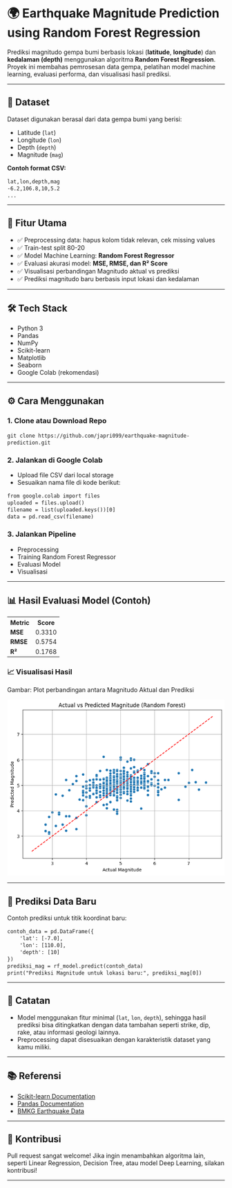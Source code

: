 <h1>🌍 Earthquake Magnitude Prediction using Random Forest Regression</h1>

<p>Prediksi magnitudo gempa bumi berbasis lokasi (<strong>latitude</strong>, <strong>longitude</strong>) dan <strong>kedalaman (depth)</strong> menggunakan algoritma <strong>Random Forest Regression</strong>. Proyek ini membahas pemrosesan data gempa, pelatihan model machine learning, evaluasi performa, dan visualisasi hasil prediksi.</p>

<hr>

<h2>📂 Dataset</h2>
<p>Dataset digunakan berasal dari data gempa bumi yang berisi:</p>
<ul>
  <li>Latitude (<code>lat</code>)</li>
  <li>Longitude (<code>lon</code>)</li>
  <li>Depth (<code>depth</code>)</li>
  <li>Magnitude (<code>mag</code>)</li>
</ul>

<p><strong>Contoh format CSV:</strong></p>

<pre><code>lat,lon,depth,mag
-6.2,106.8,10,5.2
...
</code></pre>

<hr>

<h2>🚀 Fitur Utama</h2>
<ul>
  <li>✅ Preprocessing data: hapus kolom tidak relevan, cek missing values</li>
  <li>✅ Train-test split 80-20</li>
  <li>✅ Model Machine Learning: <strong>Random Forest Regressor</strong></li>
  <li>✅ Evaluasi akurasi model: <strong>MSE, RMSE, dan R² Score</strong></li>
  <li>✅ Visualisasi perbandingan Magnitudo aktual vs prediksi</li>
  <li>✅ Prediksi magnitudo baru berbasis input lokasi dan kedalaman</li>
</ul>

<hr>

<h2>🛠️ Tech Stack</h2>
<ul>
  <li>Python 3</li>
  <li>Pandas</li>
  <li>NumPy</li>
  <li>Scikit-learn</li>
  <li>Matplotlib</li>
  <li>Seaborn</li>
  <li>Google Colab (rekomendasi)</li>
</ul>

<hr>

<h2>⚙️ Cara Menggunakan</h2>

<h3>1. Clone atau Download Repo</h3>
<pre><code>git clone https://github.com/japri099/earthquake-magnitude-prediction.git
</code></pre>

<h3>2. Jalankan di Google Colab</h3>
<ul>
  <li>Upload file CSV dari local storage</li>
  <li>Sesuaikan nama file di kode berikut:</li>
</ul>

<pre><code>from google.colab import files
uploaded = files.upload()
filename = list(uploaded.keys())[0]
data = pd.read_csv(filename)
</code></pre>

<h3>3. Jalankan Pipeline</h3>
<ul>
  <li>Preprocessing</li>
  <li>Training Random Forest Regressor</li>
  <li>Evaluasi Model</li>
  <li>Visualisasi</li>
</ul>

<hr>

<h2>📊 Hasil Evaluasi Model (Contoh)</h2>
<table>
  <tr>
    <th>Metric</th>
    <th>Score</th>
  </tr>
  <tr>
    <td><strong>MSE</strong></td>
    <td>0.3310</td>
  </tr>
  <tr>
    <td><strong>RMSE</strong></td>
    <td>0.5754</td>
  </tr>
  <tr>
    <td><strong>R²</strong></td>
    <td>0.1768</td>
  </tr>
</table>

<h3>📈 Visualisasi Hasil</h3>
<p>Gambar: Plot perbandingan antara Magnitudo Aktual dan Prediksi</p>
<img src="https://github.com/japri099/earthquake-magnitude-prediction/blob/main/plot.png" alt="Actual vs Predicted Magnitude">

<hr>

<h2>🔮 Prediksi Data Baru</h2>
<p>Contoh prediksi untuk titik koordinat baru:</p>

<pre><code>contoh_data = pd.DataFrame({
    'lat': [-7.0],
    'lon': [110.0],
    'depth': [10]
})
prediksi_mag = rf_model.predict(contoh_data)
print("Prediksi Magnitude untuk lokasi baru:", prediksi_mag[0])
</code></pre>

<hr>

<h2>📌 Catatan</h2>
<ul>
  <li>Model menggunakan fitur minimal (<code>lat</code>, <code>lon</code>, <code>depth</code>), sehingga hasil prediksi bisa ditingkatkan dengan data tambahan seperti strike, dip, rake, atau informasi geologi lainnya.</li>
  <li>Preprocessing dapat disesuaikan dengan karakteristik dataset yang kamu miliki.</li>
</ul>

<hr>

<h2>📚 Referensi</h2>
<ul>
  <li><a href="https://scikit-learn.org/stable/" target="_blank">Scikit-learn Documentation</a></li>
  <li><a href="https://pandas.pydata.org/docs/" target="_blank">Pandas Documentation</a></li>
  <li><a href="https://www.bmkg.go.id/gempabumi/gempabumi-terkini.bmkg" target="_blank">BMKG Earthquake Data</a></li>
</ul>

<hr>

<h2>🤝 Kontribusi</h2>
<p>Pull request sangat welcome! Jika ingin menambahkan algoritma lain, seperti Linear Regression, Decision Tree, atau model Deep Learning, silakan kontribusi!</p>

<hr>

<!-- <h2>🧑‍💻 Author</h2>
<p><strong>Marco Sihombing</strong><br>
Mahasiswa / Data Science Enthusiast<br>
📫 Reach me: <a href="#">LinkedIn</a> | <a href="#">Email</a></p>
-->
